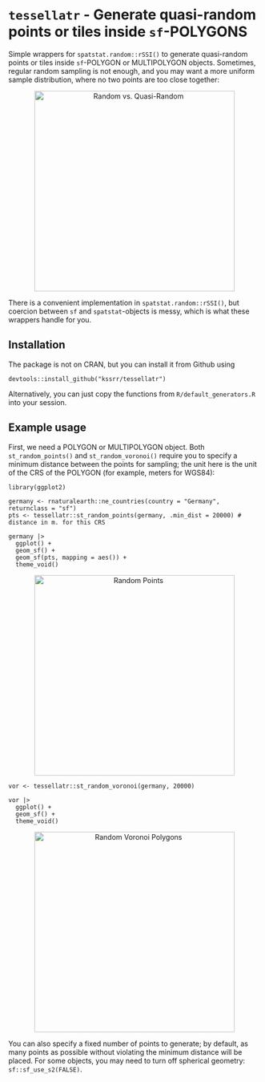 # `tessellatr` - Generate quasi-random points or tiles inside `sf`-POLYGONS

Simple wrappers for `spatstat.random::rSSI()` to generate quasi-random points or tiles inside `sf`-POLYGON or MULTIPOLYGON objects. Sometimes, regular random sampling is not enough, and you may want a more uniform sample distribution, where no two points are too close together:

<p align="center"><img src="https://github.com/kssrr/tessellatr/assets/121236725/b880c106-2d45-41bf-bc1a-7bad76a16b47" alt="Random vs. Quasi-Random" width="400"></p>

There is a convenient implementation in `spatstat.random::rSSI()`, but coercion between `sf` and `spatstat`-objects is messy, which is what these wrappers handle for you. 

## Installation

The package is not on CRAN, but you can install it from Github using

```
devtools::install_github("kssrr/tessellatr")
```

Alternatively, you can just copy the functions from `R/default_generators.R` into your session.

## Example usage

First, we need a POLYGON or MULTIPOLYGON object. Both `st_random_points()` and `st_random_voronoi()` require you to specify a minimum distance between the points for sampling; the unit here is the unit of the CRS of the POLYGON (for example, meters for WGS84):

```{r}
library(ggplot2)

germany <- rnaturalearth::ne_countries(country = "Germany", returnclass = "sf")
pts <- tessellatr::st_random_points(germany, .min_dist = 20000) # distance in m. for this CRS

germany |> 
  ggplot() +
  geom_sf() +
  geom_sf(pts, mapping = aes()) +
  theme_void()
```

<p align="center"><img src="https://github.com/kssrr/tessellatr/assets/121236725/71a1d871-8380-4a80-904e-71dca130fcb2" alt="Random Points" width="400"></p>

```{r}
vor <- tessellatr::st_random_voronoi(germany, 20000)

vor |> 
  ggplot() +
  geom_sf() +
  theme_void()
```

<p align="center"><img src="https://github.com/kssrr/tessellatr/assets/121236725/2bca6da5-2cdd-4c56-b8cc-e679876dea02" alt="Random Voronoi Polygons" width="400"></p>

You can also specify a fixed number of points to generate; by default, as many points as possible without violating the minimum distance will be placed. For some objects, you may need to turn off spherical geometry: `sf::sf_use_s2(FALSE)`.
